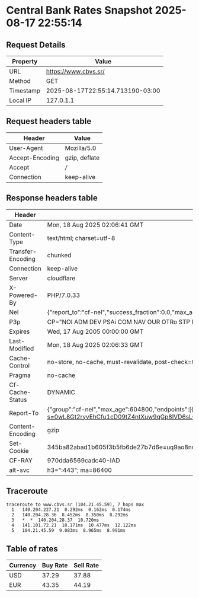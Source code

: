 # Central Bank Rates Snapshot 2025-08-17 22:55:14
## Request Details

| Property | Value |
|----------|-------|
| URL | https://www.cbvs.sr/ |
| Method | GET |
| Timestamp | 2025-08-17T22:55:14.713190-03:00 |
| Local IP | 127.0.1.1 |
    
## Request headers table

| Header | Value |
|--------|-------|
| User-Agent | Mozilla/5.0 |
| Accept-Encoding | gzip, deflate |
| Accept | */* |
| Connection | keep-alive |

    
## Response headers table
| Header | Value |
|--------|-------|
| Date | Mon, 18 Aug 2025 02:06:41 GMT |
| Content-Type | text/html; charset=utf-8 |
| Transfer-Encoding | chunked |
| Connection | keep-alive |
| Server | cloudflare |
| X-Powered-By | PHP/7.0.33 |
| Nel | {"report_to":"cf-nel","success_fraction":0.0,"max_age":604800} |
| P3p | CP="NOI ADM DEV PSAi COM NAV OUR OTRo STP IND DEM" |
| Expires | Wed, 17 Aug 2005 00:00:00 GMT |
| Last-Modified | Mon, 18 Aug 2025 02:06:33 GMT |
| Cache-Control | no-store, no-cache, must-revalidate, post-check=0, pre-check=0 |
| Pragma | no-cache |
| Cf-Cache-Status | DYNAMIC |
| Report-To | {"group":"cf-nel","max_age":604800,"endpoints":[{"url":"https://a.nel.cloudflare.com/report/v4?s=0wL8Gt2ryvEhCfu1cD09tZ4ntXuw9qGp8lVD6sLGExw8%2FXuHjrGxnPKQAjhP%2F8d9WHc1Erdr3U4ekY3V%2FMhDmSn4FbgOrAaI4%2BLx"}]} |
| Content-Encoding | gzip |
| Set-Cookie | 345ba82abad1b605f3b5fb6de27b7d6e=uq9ao8nu95jd54vmh0nctdu505; HttpOnly; Path=/ |
| CF-RAY | 970dda6569cadc40-IAD |
| alt-svc | h3=":443"; ma=86400 |

## Traceroute 

```
traceroute to www.cbvs.sr (104.21.45.59), 7 hops max
  1   140.204.227.21  0.292ms  0.162ms  0.174ms 
  2   140.204.28.36  8.452ms  8.350ms  8.292ms 
  3   *  *  140.204.28.37  10.720ms 
  4   141.101.72.21  18.171ms  10.477ms  12.122ms 
  5   104.21.45.59  9.083ms  8.965ms  8.991ms 

```

## Table of rates

| Currency | Buy Rate | Sell Rate |
|----------|----------|-----------|
| USD | 37.29 | 37.88 |
| EUR | 43.35 | 44.19 |
